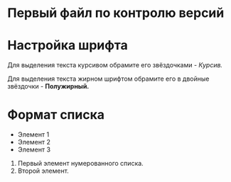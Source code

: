 # Первый файл по контролю версий 
# Настройка шрифта 
Для выделения текста курсивом обрамите его звёздочками - *Курсив.* 

Для выделения текста жирном шрифтом обрамите его в двойные звёздочки - **Полужирный.**
# Формат списка
* Элемент 1
* Элемент 2
* Элемент 3

1. Первый элемент нумерованного списка.
2. Второй элемент.


